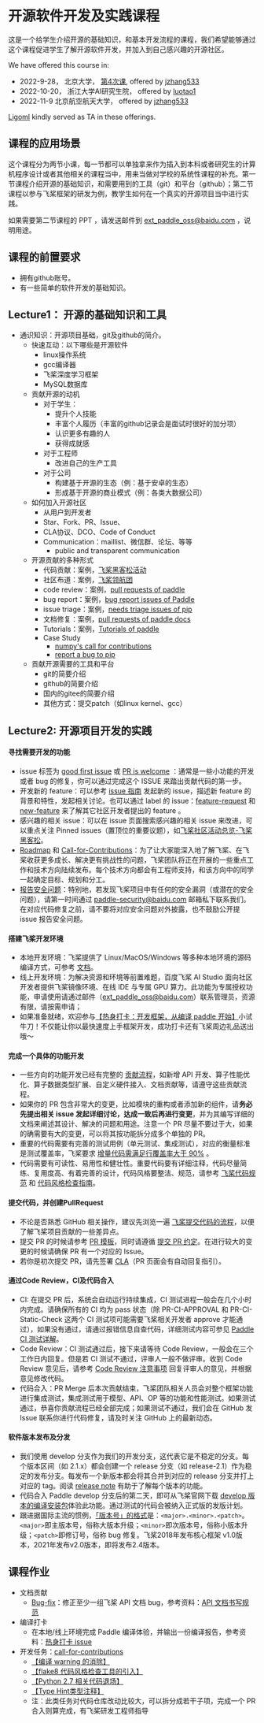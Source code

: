# 开源软件开发及实践课程

这是一个给学生介绍开源的基础知识，和基本开发流程的课程，我们希望能够通过这个课程促进学生了解开源软件开发，并加入到自己感兴趣的开源社区。

We have offered this course in:
- 2022-9-28， 北京大学， [第4次课](https://github.com/osslab-pku/OSSDevelopment/blob/main/Syllabus.md), offered by [jzhang533](https://github.com/jzhang533)
- 2022-10-20， 浙江大学AI研究生院， offered by [luotao1](https://github.com/luotao1)
- 2022-11-9 北京航空航天大学， offered by  [jzhang533](https://github.com/jzhang533)

[Ligoml](https://github.com/Ligoml) kindly served as TA in these offerings.

## 课程的应用场景

这个课程分为两节小课，每一节都可以单独拿来作为插入到本科或者研究生的计算机程序设计或者其他相关的课程当中，用来当做对学校的系统性课程的补充。第一节课程介绍开源的基础知识，和需要用到的工具（git）和平台（github）；第二节课程以参与飞桨框架的研发为例，教学生如何在一个真实的开源项目当中进行实践。

如果需要第二节课程的 PPT ，请发送邮件到 ext_paddle_oss@baidu.com ，说明用途。

## 课程的前置要求

- 拥有github账号。
- 有一些简单的软件开发的基础知识。

## Lecture1： 开源的基础知识和工具

- 通识知识：开源项目基础，git及github的简介。
    - 快速互动：以下哪些是开源软件
        - linux操作系统
        - gcc编译器
        - 飞桨深度学习框架
        - MySQL数据库
    - 贡献开源的动机
        - 对于学生：
            - 提升个人技能
            - 丰富个人履历（丰富的github记录会是面试时很好的加分项）
            - 认识更多有趣的人
            - 获得成就感
        - 对于工程师
            - 改进自己的生产工具
        - 对于公司
            - 构建基于开源的生态（例：基于安卓的生态）
            - 形成基于开源的商业模式（例：各类大数据公司）
    - 如何加入开源社区
        - 从用户到开发者
        - Star、Fork、PR、Issue、
        - CLA协议、DCO、Code of Conduct
        - Communication：maillist、微信群、论坛、等等
            - public and transparent communication
    - 开源贡献的多种形式
        - 代码贡献：案例，[飞桨黑客松活动](https://github.com/PaddlePaddle/Paddle/issues/43938)
        - 社区布道：案例，[飞桨领航团](https://www.paddlepaddle.org.cn/ppdenavigategroup)
        - code review：案例，[pull requests of paddle](https://github.com/PaddlePaddle/Paddle/pulls)
        - bug report：案例，[bug report issues of Paddle](https://github.com/PaddlePaddle/Paddle/issues?q=is%3Aissue+is%3Aopen+label%3Atype%2Fbug-report)
        - issue triage：案例，[needs triage issues of pip](https://github.com/pypa/pip/issues?q=is%3Aissue+is%3Aopen+label%3A%22S%3A+needs+triage%22)
        - 文档修复：案例，[pull requests of paddle docs](https://github.com/PaddlePaddle/docs/pulls)
        - Tutorials：案例，[Tutorials of paddle](https://www.paddlepaddle.org.cn/documentation/docs/zh/practices/index_cn.html)
        - Case Study
          -  [numpy's call for contributions](https://github.com/numpy/numpy/blob/main/README.md#call-for-contributions)
          -  [report a bug to pip](https://github.com/pypa/pip/issues/11423)
    - 贡献开源需要的工具和平台
      - git的简要介绍
      - github的简要介绍
      - 国内的gitee的简要介绍
      - 其他方式：提交patch（如linux kernel、gcc）

## Lecture2: 开源项目开发的实践

#### 寻找需要开发的功能
- issue 标签为 [good first issue](https://github.com/PaddlePaddle/Paddle/labels/good%20first%20issue) 或 [PR is welcome](https://github.com/PaddlePaddle/Paddle/labels/PR%20is%20welcome) ：通常是一些小功能的开发或者 bug 的修复，你可以通过完成这个 ISSUE 来踏出贡献代码的第一步。
- 开发新的 feature：可以参考 [issue 指南](https://github.com/PaddlePaddle/Paddle/issues/41281) 发起新的 issue，描述新 feature 的背景和特性，发起相关讨论。也可以通过 label 的 issue：[feature-request](https://github.com/PaddlePaddle/Paddle/labels/type%2Ffeature-request) 和 [new-feature](https://github.com/PaddlePaddle/Paddle/labels/type%2Fnew-feature) 来了解其它社区开发者提出的 feature 。
- 感兴趣的相关 issue：可以在 issue 页面搜索感兴趣的相关 issue 来改进，可以重点关注 Pinned issues（置顶位的重要议题），如[飞桨社区活动总览-飞桨黑客松](https://github.com/PaddlePaddle/Paddle/issues/42410)。
- [Roadmap](https://github.com/PaddlePaddle/Paddle/issues/42571) 和 [Call-for-Contributions](https://github.com/PaddlePaddle/community/blob/master/pfcc/call-for-contributions/README.md)：为了让大家能深入地了解飞桨、在飞桨收获更多成长、解决更有挑战性的问题，飞桨团队将正在开展的一些重点工作和技术方向陆续发布。每个技术方向都会有工程师支持，和该方向中的同学一起确定目标、规划和分工。
- [报告安全问题](https://github.com/PaddlePaddle/Paddle/blob/develop/SECURITY_cn.md)：特别地，若发现飞桨项目中有任何的安全漏洞（或潜在的安全问题），请第一时间通过 paddle-security@baidu.com 邮箱私下联系我们。在对应代码修复之前，请不要将对应安全问题对外披露，也不鼓励公开提 issue 报告安全问题。
#### 搭建飞桨开发环境
- 本地开发环境：飞桨提供了 Linux/MacOS/Windows 等多种本地环境的源码编译方式，可参考 [文档](https://www.paddlepaddle.org.cn/documentation/docs/zh/install/compile/fromsource.html)。
- 线上开发环境：为解决资源和环境等前置难题，百度飞桨 AI Studio 面向社区开发者提供飞桨镜像环境、在线 IDE 与专属 GPU 算力。此功能为专属授权功能，申请使用请通过邮件（ext_paddle_oss@baidu.com）联系管理员，资源有限，请按需申请；
- 如果准备就绪，欢迎参与[【热身打卡：开发框架，从编译 paddle 开始】](https://www.paddlepaddle.org.cn/contributionguide?docPath=hackathon_warming_up_cn)小试牛刀！不仅能让你以最快速度上手框架开发，成功打卡还有飞桨周边礼品送出哦～
#### 完成一个具体的功能开发
- 一些方向的功能开发已经有完整的 [贡献流程](https://www.paddlepaddle.org.cn/documentation/docs/zh/develop/dev_guides/index_cn.html)，如新增 API 开发、算子性能优化、算子数据类型扩展、自定义硬件接入、文档贡献等，请遵守这些贡献流程。
- 如果你的 PR 包含非常大的变更，比如模块的重构或者添加新的组件，请**务必先提出相关 issue 发起详细讨论，达成一致后再进行变更**，并为其编写详细的文档来阐述其设计、解决的问题和用途。注意一个 PR 尽量不要过于大，如果的确需要有大的变更，可以将其按功能拆分成多个单独的 PR。
- 重要的代码需要有完善的测试用例（单元测试、集成测试），对应的衡量标准是测试覆盖率，飞桨要求 [增量代码需满足行覆盖率大于 90%](https://www.paddlepaddle.org.cn/documentation/docs/zh/develop/dev_guides/git_guides/paddle_ci_manual_cn.html#pr-ci-coverage) 。
- 代码需要有可读性、易用性和健壮性。重要代码要有详细注释，代码尽量简练、复用度高、有着完善的设计，代码风格要整洁、规范，请参考 [飞桨代码规范](https://www.paddlepaddle.org.cn/documentation/docs/zh/develop/dev_guides/style_guides_cn.html) 和 [代码风格检查指南](https://www.paddlepaddle.org.cn/documentation/docs/zh/develop/dev_guides/git_guides/codestyle_check_guide_cn.html)。
#### 提交代码，并创建PullRequest
- 不论是否熟悉 GitHub 相关操作，建议先浏览一遍 [飞桨提交代码的流程](https://www.paddlepaddle.org.cn/documentation/docs/zh/develop/dev_guides/code_contributing_path_cn.html)，以便了解飞桨项目贡献的一些差异点。
- 提交 PR 的时候请参考 [PR 模板](https://raw.githubusercontent.com/PaddlePaddle/Paddle/develop/.github/PULL_REQUEST_TEMPLATE.md)，同时请遵循 [提交 PR 约定](https://www.paddlepaddle.org.cn/documentation/docs/zh/develop/dev_guides/code_contributing_path_cn.html#span-id-caution1-pr-span)。在进行较大的变更的时候请确保 PR 有一个对应的 Issue。
- 若你是初次提交 PR，请先签署 [CLA](https://www.paddlepaddle.org.cn/documentation/docs/zh/develop/dev_guides/code_contributing_path_cn.html#cla)（PR 页面会有自动回复指引）。
#### 通过Code Review，CI及代码合入
- CI: 在提交 PR 后，系统会自动运行持续集成，CI 测试进程一般会在几个小时内完成。请确保所有的 CI 均为 pass 状态（除 PR-CI-APPROVAL 和 PR-CI-Static-Check 这两个 CI 测试项可能需要飞桨相关开发者 approve 才能通过），如果没有通过，请通过报错信息自查代码，详细测试内容可参见 [Paddle CI 测试详解](https://www.paddlepaddle.org.cn/documentation/docs/zh/develop/git_guides/paddle_ci_manual_cn.html)。 
- Code Review：CI 测试通过后，接下来请等待 Code Review，一般会在三个工作日内回复。但是若 CI 测试不通过，评审人一般不做评审。收到 Code Review 意见后，请参考 [Code Review 注意事项](https://www.paddlepaddle.org.cn/documentation/docs/zh/develop/dev_guides/code_contributing_path_cn.html#CodeReview) 回复评审人的意见，并根据意见修改代码。
- 代码合入：PR Merge 后本次贡献结束，飞桨团队相关人员会对整个框架功能进行集成测试，集成测试用于模型、API、OP 等的功能和性能测试。如果测试通过，恭喜你贡献流程已经全部完成；如果测试不通过，我们会在 GitHub 发 Issue 联系你进行代码修复，请及时关注 GitHub 上的最新动态。
#### 软件版本发布及分发
-  我们使用 develop 分支作为我们的开发分支，这代表它是不稳定的分支。每个版本区间（如 2.1.x）都会创建一个 release 分支（如 release-2.1）作为稳定的发布分支。每发布一个新版本都会将其合并到对应的 release 分支并打上对应的 tag。阅读 [release note](https://github.com/PaddlePaddle/Paddle/releases) 有助于了解每个版本的功能。
- 代码合入 Paddle develop 分支后的第二天，即可从飞桨官网下载 [develop 版本的编译安装包](https://www.paddlepaddle.org.cn/install/quick?docurl=/documentation/docs/zh/develop/install/pip/linux-pip.html)体验此功能。通过测试的代码会被纳入正式版的发版计划。
- 跟进据国际主流的惯例，[「版本号」的格式](https://github.com/guobinhit/cg-blog/blob/master/articles/others/version.md)是：`<major>.<minor>.<patch>`。`<major>`即主版本号，俗称大版本升级；`<minor>`即次版本号，俗称小版本升级；`<patch>`即修订号，俗称 bug 修复。飞桨2018年发布核心框架 v1.0版本，2021年发布v2.0版本，即将发布2.4版本。

## 课程作业

- 文档贡献
    - [Bug-fix](https://shimo.im/sheets/e1Az48XnO4t6g7qW/akF3x/)：修正至少一组飞桨 API 文档 bug，参考资料：[API 文档书写规范](https://www.paddlepaddle.org.cn/documentation/docs/zh/develop/dev_guides/api_contributing_guides/api_docs_guidelines_cn.html#id8)
- 编译打卡
    - 在本地/线上环境完成 Paddle 编译体验，并输出一份编译报告，参考资料：[热身打卡 issue](https://github.com/PaddlePaddle/Paddle/issues/45347)
- 开发任务：[call-for-contributions](https://github.com/PaddlePaddle/community/tree/master/pfcc/call-for-contributions)
    -  [【编译 warning 的消除】](https://github.com/PaddlePaddle/community/blob/master/pfcc/call-for-contributions/code_style_compiler_warning.md)
    -  [【flake8 代码风格检查工具的引入】](https://github.com/PaddlePaddle/community/blob/master/pfcc/call-for-contributions/code_style_flake8.md)
    -  [【Python 2.7 相关代码退场】](https://github.com/PaddlePaddle/community/blob/master/pfcc/call-for-contributions/legacy_python2.md)
    -  [【Type Hint类型注释】](https://github.com/PaddlePaddle/community/blob/master/pfcc/call-for-contributions/type_hint.md)
    -  注：此类任务对代码仓库改动比较大，可以拆分成若干子项，完成一个 PR 合入则算完成，有飞桨研发工程师指导
